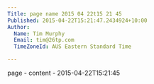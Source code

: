 ```yaml
---
Title: page name 2015 04 22t15 21 45
Published: 2015-04-22T15:21:47.2434924+10:00
Author:
  Name: Tim Murphy
  Email: tim@26tp.com
  TimeZoneId: AUS Eastern Standard Time

---
```

page - content - 2015-04-22T15:21:45
